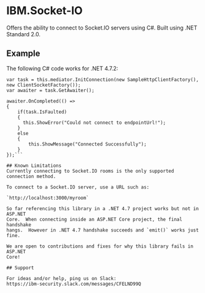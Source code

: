 # IBM.Socket-IO

Offers the ability to connect to Socket.IO servers using C#.  Built using .NET
Standard 2.0.

## Example

The following C# code works for .NET 4.7.2:

```this.mediator = new SocketMediator(this.endpointUrl);
var task = this.mediator.InitConnection(new SampleHttpClientFactory(), new ClientSocketFactory());
var awaiter = task.GetAwaiter();

awaiter.OnCompleted(() => 
{
    if(task.IsFaulted)
    {
      this.ShowError("Could not connect to endpointUrl!");
    }
    else
    {
        this.ShowMessage("Connected Successfully");
    }
});```

## Known Limitations
Currently connecting to Socket.IO rooms is the only supported connection method.

To connect to a Socket.IO server, use a URL such as:

`http://localhost:3000/myroom`

So far referencing this library in a .NET 4.7 project works but not in ASP.NET
Core.  When connecting inside an ASP.NET Core project, the final handshake 
hangs.  However in .NET 4.7 handshake succeeds and `emit()` works just fine.

We are open to contributions and fixes for why this library fails in ASP.NET
Core!

## Support

For ideas and/or help, ping us on Slack: 
https://ibm-security.slack.com/messages/CFELND99Q
